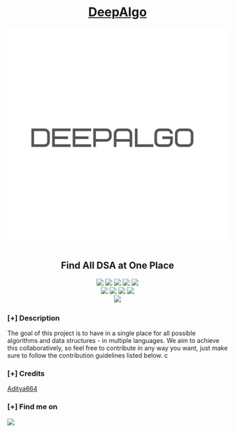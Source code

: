 <h1 align="center"><u>DeepAlgo</u></h1>
<p align="center">
  <img width="500px" src="https://raw.githubusercontent.com/Noob-coder-07/DeepAlgo/main/DeepAlgo.png?rik=3yDkBTMY%2fllISQ&riu=http%3a%2f%2fi.imgur.com%2f6dMhVY2.gif&ehk=qoa%2fRF%2bI4LRjkI%2famDnm0HZI9noJooFDWMjGjOaRsW4%3d&risl=&pid=ImgRaw&r=0" alt="Material Bread logo">
    <h2 align="center"> Find All DSA at One Place </h2>
</p>




<p align="center">
    <img src="https://img.shields.io/github/stars/Noob-coder-07/DeepAlgo?style=for-the-badge&color=orange">
    <img src="https://img.shields.io/github/forks/Noob-coder-07/DeepAlgo?style=for-the-badge&color=purple">
    <img src="https://img.shields.io/github/license/Noob-coder-07/DeepAlgo?style=for-the-badge&color=blue">
    <img src="https://img.shields.io/github/issues/Noob-coder-07/DeepAlgo?style=for-the-badge&color=red">
    <img src="https://img.shields.io/github/contributors/Noob-coder-07/DeepAlgo?style=for-the-badge&color=cyan">
<br>
    <img src="https://img.shields.io/badge/Author-Aditya Deshmukh-magenta?style=flat-square">
    <img src="https://img.shields.io/badge/Open%20Source-yes-orange?style=flat-square">
    <img src="https://img.shields.io/badge/Maintained-yes-cyan?style=flat-square">
    <img src="https://img.shields.io/badge/Made%20In-India-green?style=flat-square">
<br>
    <img src="https://github-readme-stats.vercel.app/api/pin/?username=Noob-coder-07&repo=DeepAlgo&theme=synthwave">

</p>

### [+] Description
The goal of this project is to have in a single place for all possible algorithms and data structures - in multiple languages. We aim to achieve this collaboratively, so feel free to contribute in any way you want, just make sure to follow the contribution guidelines listed below.  c

### [+] Credits 
<a href="https://github.com/Aditya664/Aditya664">Aditya664</a>

### [+] Find me on 
<a href="mailto:adityadeshmukh7350@gmail.com" target="_blank"><img src="https://img.shields.io/badge/Email-adityadeshmukh7350@gmail.com-blue?style=for-the-badge&logo=gmail"></a>

